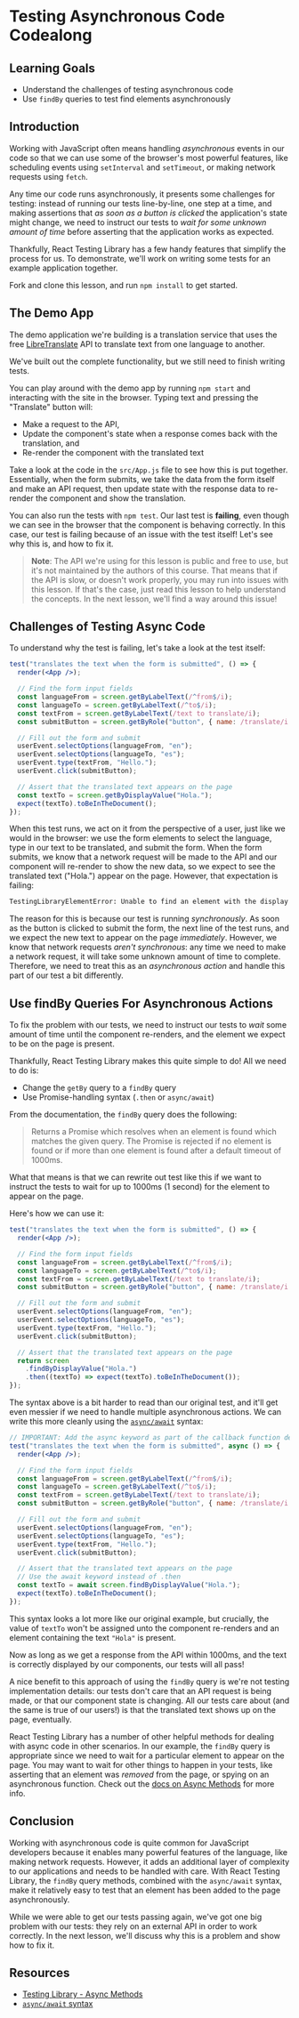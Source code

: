 # Testing Asynchronous Code Codealong

## Learning Goals

- Understand the challenges of testing asynchronous code
- Use `findBy` queries to test find elements asynchronously

## Introduction

Working with JavaScript often means handling _asynchronous_ events in our code
so that we can use some of the browser's most powerful features, like scheduling
events using `setInterval` and `setTimeout`, or making network requests using
`fetch`.

Any time our code runs asynchronously, it presents some challenges for testing:
instead of running our tests line-by-line, one step at a time, and making
assertions that _as soon as a button is clicked_ the application's state might
change, we need to instruct our tests to _wait for some unknown amount of time_
before asserting that the application works as expected.

Thankfully, React Testing Library has a few handy features that simplify the
process for us. To demonstrate, we'll work on writing some tests for an example
application together.

Fork and clone this lesson, and run `npm install` to get started.

## The Demo App

The demo application we're building is a translation service that uses the free
[LibreTranslate][libre translate] API to translate text from one language to
another.

We've built out the complete functionality, but we still need to finish writing
tests.

You can play around with the demo app by running `npm start` and interacting
with the site in the browser. Typing text and pressing the "Translate" button
will:

- Make a request to the API,
- Update the component's state when a response comes back with the translation,
  and
- Re-render the component with the translated text

Take a look at the code in the `src/App.js` file to see how this is put
together. Essentially, when the form submits, we take the data from the form
itself and make an API request, then update state with the response data to
re-render the component and show the translation.

You can also run the tests with `npm test`. Our last test is **failing**, even
though we can see in the browser that the component is behaving correctly. In
this case, our test is failing because of an issue with the test itself! Let's
see why this is, and how to fix it.

> **Note**: The API we're using for this lesson is public and free to use, but
> it's not maintained by the authors of this course. That means that if the API
> is slow, or doesn't work properly, you may run into issues with this lesson.
> If that's the case, just read this lesson to help understand the concepts. In
> the next lesson, we'll find a way around this issue!

## Challenges of Testing Async Code

To understand why the test is failing, let's take a look at the test itself:

```jsx
test("translates the text when the form is submitted", () => {
  render(<App />);

  // Find the form input fields
  const languageFrom = screen.getByLabelText(/^from$/i);
  const languageTo = screen.getByLabelText(/^to$/i);
  const textFrom = screen.getByLabelText(/text to translate/i);
  const submitButton = screen.getByRole("button", { name: /translate/i });

  // Fill out the form and submit
  userEvent.selectOptions(languageFrom, "en");
  userEvent.selectOptions(languageTo, "es");
  userEvent.type(textFrom, "Hello.");
  userEvent.click(submitButton);

  // Assert that the translated text appears on the page
  const textTo = screen.getByDisplayValue("Hola.");
  expect(textTo).toBeInTheDocument();
});
```

When this test runs, we act on it from the perspective of a user, just like we
would in the browser: we use the form elements to select the language, type in
our text to be translated, and submit the form. When the form submits, we know
that a network request will be made to the API and our component will re-render
to show the new data, so we expect to see the translated text ("Hola.") appear
on the page. However, that expectation is failing:

```txt
TestingLibraryElementError: Unable to find an element with the display value: Hola.
```

The reason for this is because our test is running _synchronously_. As soon as
the button is clicked to submit the form, the next line of the test runs, and we
expect the new text to appear on the page _immediately_. However, we know that
network requests _aren't synchronous_: any time we need to make a network
request, it will take some unknown amount of time to complete. Therefore, we
need to treat this as an _asynchronous action_ and handle this part of our test
a bit differently.

## Use findBy Queries For Asynchronous Actions

To fix the problem with our tests, we need to instruct our tests to _wait_ some
amount of time until the component re-renders, and the element we expect to be
on the page is present.

Thankfully, React Testing Library makes this quite simple to do! All we need to
do is:

- Change the `getBy` query to a `findBy` query
- Use Promise-handling syntax (`.then` or `async/await`)

From the documentation, the `findBy` query does the following:

> Returns a Promise which resolves when an element is found which matches the
> given query. The Promise is rejected if no element is found or if more than
> one element is found after a default timeout of 1000ms.

What that means is that we can rewrite out test like this if we want to instruct
the tests to wait for up to 1000ms (1 second) for the element to appear on the
page.

Here's how we can use it:

```jsx
test("translates the text when the form is submitted", () => {
  render(<App />);

  // Find the form input fields
  const languageFrom = screen.getByLabelText(/^from$/i);
  const languageTo = screen.getByLabelText(/^to$/i);
  const textFrom = screen.getByLabelText(/text to translate/i);
  const submitButton = screen.getByRole("button", { name: /translate/i });

  // Fill out the form and submit
  userEvent.selectOptions(languageFrom, "en");
  userEvent.selectOptions(languageTo, "es");
  userEvent.type(textFrom, "Hello.");
  userEvent.click(submitButton);

  // Assert that the translated text appears on the page
  return screen
    .findByDisplayValue("Hola.")
    .then((textTo) => expect(textTo).toBeInTheDocument());
});
```

The syntax above is a bit harder to read than our original test, and it'll get
even messier if we need to handle multiple asynchronous actions. We can write
this more cleanly using the [`async/await`][async await] syntax:

```jsx
// IMPORTANT: Add the async keyword as part of the callback function definition
test("translates the text when the form is submitted", async () => {
  render(<App />);

  // Find the form input fields
  const languageFrom = screen.getByLabelText(/^from$/i);
  const languageTo = screen.getByLabelText(/^to$/i);
  const textFrom = screen.getByLabelText(/text to translate/i);
  const submitButton = screen.getByRole("button", { name: /translate/i });

  // Fill out the form and submit
  userEvent.selectOptions(languageFrom, "en");
  userEvent.selectOptions(languageTo, "es");
  userEvent.type(textFrom, "Hello.");
  userEvent.click(submitButton);

  // Assert that the translated text appears on the page
  // Use the await keyword instead of .then
  const textTo = await screen.findByDisplayValue("Hola.");
  expect(textTo).toBeInTheDocument();
});
```

This syntax looks a lot more like our original example, but crucially, the value
of `textTo` won't be assigned unto the component re-renders and an element
containing the text `"Hola"` is present.

Now as long as we get a response from the API within 1000ms, and the text is
correctly displayed by our components, our tests will all pass!

A nice benefit to this approach of using the `findBy` query is we're not testing
implementation details: our tests don't care that an API request is being made,
or that our component state is changing. All our tests care about (and the same
is true of our users!) is that the translated text shows up on the page,
eventually.

React Testing Library has a number of other helpful methods for dealing with
async code in other scenarios. In our example, the `findBy` query is appropriate
since we need to wait for a particular element to appear on the page. You may
want to wait for other things to happen in your tests, like asserting that an
element was _removed_ from the page, or spying on an asynchronous function.
Check out the [docs on Async Methods][async methods] for more info.

## Conclusion

Working with asynchronous code is quite common for JavaScript developers because
it enables many powerful features of the language, like making network requests.
However, it adds an additional layer of complexity to our applications and needs
to be handled with care. With React Testing Library, the `findBy` query methods,
combined with the `async/await` syntax, make it relatively easy to test that an
element has been added to the page asynchronously.

While we were able to get our tests passing again, we've got one big problem
with our tests: they rely on an external API in order to work correctly. In the
next lesson, we'll discuss why this is a problem and show how to fix it.

## Resources

- [Testing Library - Async Methods][async methods]
- [`async/await` syntax][async await]

[libre translate]: https://libretranslate.com/
[async await]: https://javascript.info/async-await
[async methods]: https://testing-library.com/docs/dom-testing-library/api-async
